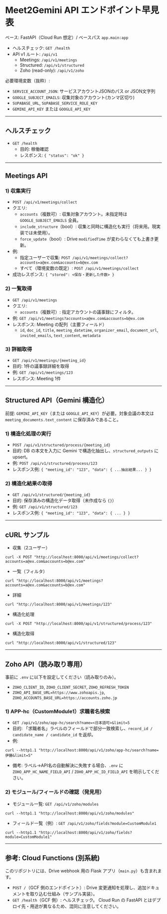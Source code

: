 # Meet2Gemini API エンドポイント早見表

ベース: FastAPI（Cloud Run 想定）/ ベースパス `app.main:app`

- ヘルスチェック: `GET /health`
- API v1 ルート: `/api/v1`
  - Meetings: `/api/v1/meetings`
  - Structured: `/api/v1/structured`
  - Zoho (read-only): `/api/v1/zoho`

必要環境変数（抜粋）:
- `SERVICE_ACCOUNT_JSON`: サービスアカウントJSONのパス or JSON文字列
- `GOOGLE_SUBJECT_EMAILS`: 収集対象のアカウント(カンマ区切り)
- `SUPABASE_URL`, `SUPABASE_SERVICE_ROLE_KEY`
- `GEMINI_API_KEY` または `GOOGLE_API_KEY`

---

## ヘルスチェック
- `GET /health`
  - 目的: 稼働確認
  - レスポンス: `{ "status": "ok" }`

---

## Meetings API

### 1) 収集実行
- `POST /api/v1/meetings/collect`
- クエリ:
  - `accounts`（複数可）: 収集対象アカウント。未指定時は `GOOGLE_SUBJECT_EMAILS` 全員。
  - `include_structure`（bool）: 収集と同時に構造化も実行（将来用。現実装では未使用）。
  - `force_update`（bool）: Drive `modifiedTime` が変わらなくても上書き更新。
- 例:
  - 指定ユーザーで収集: `POST /api/v1/meetings/collect?accounts=a@ex.com&accounts=b@ex.com`
  - すべて（環境変数の既定）: `POST /api/v1/meetings/collect`
- 成功レスポンス: `{ "stored": <保存・更新した件数> }`

### 2) 一覧取得
- `GET /api/v1/meetings`
- クエリ:
  - `accounts`（複数可）: 指定アカウントの議事録にフィルタ。
- 例: `GET /api/v1/meetings?accounts=a@ex.com&accounts=b@ex.com`
- レスポンス: Meeting の配列（主要フィールド）
  - `id`, `doc_id`, `title`, `meeting_datetime`, `organizer_email`, `document_url`, `invited_emails`, `text_content`, `metadata`

### 3) 詳細取得
- `GET /api/v1/meetings/{meeting_id}`
- 目的: 1件の議事録詳細を取得
- 例: `GET /api/v1/meetings/123`
- レスポンス: Meeting 1件

---

## Structured API（Gemini 構造化）

前提: `GEMINI_API_KEY`（または `GOOGLE_API_KEY`）が必要。対象会議の本文は `meeting_documents.text_content` に保存済みであること。

### 1) 構造化処理の実行
- `POST /api/v1/structured/process/{meeting_id}`
- 目的: DB の本文を入力に Gemini で構造化抽出し、`structured_outputs` に upsert。
- 例: `POST /api/v1/structured/process/123`
- レスポンス例: `{ "meeting_id": "123", "data": { ...抽出結果... } }`

### 2) 構造化結果の取得
- `GET /api/v1/structured/{meeting_id}`
- 目的: 保存済みの構造化データ取得（未作成なら `{}`）
- 例: `GET /api/v1/structured/123`
- レスポンス例: `{ "meeting_id": "123", "data": { ... } }`

---

## cURL サンプル

- 収集（2ユーザー）
```
curl -X POST "http://localhost:8000/api/v1/meetings/collect?accounts=a@ex.com&accounts=b@ex.com"
```

- 一覧（フィルタ）
```
curl "http://localhost:8000/api/v1/meetings?accounts=a@ex.com&accounts=b@ex.com"
```

- 詳細
```
curl "http://localhost:8000/api/v1/meetings/123"
```

- 構造化処理
```
curl -X POST "http://localhost:8000/api/v1/structured/process/123"
```

- 構造化取得
```
curl "http://localhost:8000/api/v1/structured/123"
```

---

## Zoho API（読み取り専用）

事前に `.env` に以下を設定してください（読み取りのみ）。
- `ZOHO_CLIENT_ID`, `ZOHO_CLIENT_SECRET`, `ZOHO_REFRESH_TOKEN`
- `ZOHO_API_BASE_URL=https://www.zohoapis.jp`, `ZOHO_ACCOUNTS_BASE_URL=https://accounts.zoho.jp`

### 1) APP-hc（CustomModule1）求職者名検索
- `GET /api/v1/zoho/app-hc/search?name=<日本語可>&limit=5`
- 目的: 「求職者名」ラベルのフィールドで部分一致検索し、`record_id / candidate_name / candidate_id` を返却。
- 例:
```
curl --http1.1 "http://localhost:8000/api/v1/zoho/app-hc/search?name=伊藤&limit=5"
```
- 備考: ラベル→API名の自動解決に失敗する場合、`.env` に `ZOHO_APP_HC_NAME_FIELD_API` / `ZOHO_APP_HC_ID_FIELD_API` を明示してください。

### 2) モジュール/フィールドの確認（発見用）
- モジュール一覧: `GET /api/v1/zoho/modules`
```
curl --http1.1 "http://localhost:8000/api/v1/zoho/modules"
```
- フィールド一覧（例）: `GET /api/v1/zoho/fields?module=CustomModule1`
```
curl --http1.1 "http://localhost:8000/api/v1/zoho/fields?module=CustomModule1"
```

---

## 参考: Cloud Functions (別系統)
このリポジトリには、Drive webhook 用の Flask アプリ（`main.py`）も含まれます。
- `POST /`（GCF 側のエンドポイント）: Drive 変更通知を処理し、追加ドキュメントを取り込む仕組み（サンプル実装）。
- `GET /health`（GCF 側）: ヘルスチェック。
Cloud Run の FastAPI とはデプロイ先・用途が異なるため、混同に注意してください。
